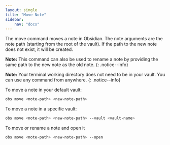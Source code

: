 ```yaml
---
layout: single
title: "Move Note"
sidebar:
    nav: "docs"
---
```


The move command moves a note in Obsidian. The note arguments are the note path (starting from the root of the vault). If the path to the new note does not exist, it will be created. 

**Note:** This command can also be used to rename a note by providing the same path to the new note as the old note.
{: .notice--info}

**Note:** Your terminal working directory does not need to be in your vault. You can use any command from anywhere.
{: .notice--info}

To move a note in your default vault:

```zsh
obs move <note-path> <new-note-path>
```

To move a note in a specific vault:

```zsh
obs move <note-path> <new-note-path> --vault <vault-name>
```

To move or rename a note and open it  
```zsh
obs move <note-path> <new-note-path> --open
```


